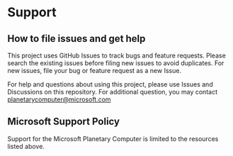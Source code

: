 # Support

## How to file issues and get help

This project uses GitHub Issues to track bugs and feature requests. Please search the existing
issues before filing new issues to avoid duplicates.  For new issues, file your bug or
feature request as a new Issue.

For help and questions about using this project, please use Issues and Discussions on this repository. For additional question, you may contact planetarycomputer@microsoft.com

## Microsoft Support Policy

Support for the Microsoft Planetary Computer is limited to the resources listed above.
